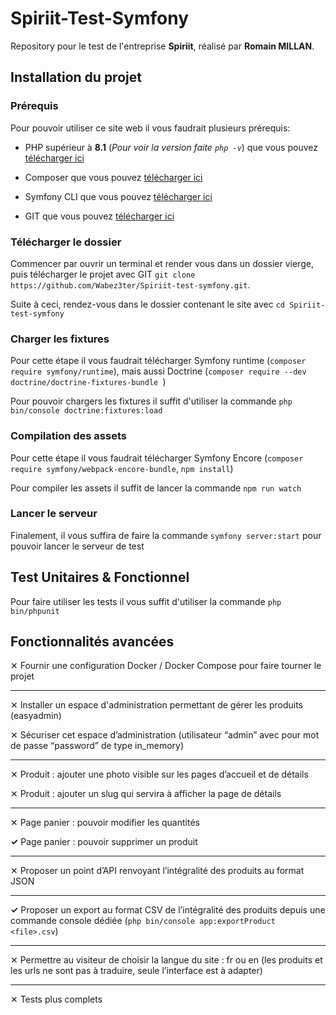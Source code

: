 
# Spiriit-Test-Symfony
Repository pour le test de l'entreprise **Spiriit**, réalisé par **Romain MILLAN**.

## Installation du projet

### Prérequis
Pour pouvoir utiliser ce site web il vous faudrait plusieurs prérequis:
- PHP supérieur à __**8.1**__ (*Pour voir la version faite `php -v`*) que vous pouvez [télécharger ici](https://www.php.net/downloads)

- Composer que vous pouvez [télécharger ici](https://getcomposer.org/)

- Symfony CLI que vous pouvez [télécharger ici](https://symfony.com/download)
- GIT que vous pouvez [télécharger ici](https://git-scm.com/downloads)


### Télécharger le dossier
Commencer par ouvrir un terminal et render vous dans un dossier vierge, puis télécharger le projet avec GIT `git clone https://github.com/Wabez3ter/Spiriit-test-symfony.git`.

Suite à ceci, rendez-vous dans le dossier contenant le site avec `cd Spiriit-test-symfony`


### Charger les fixtures
Pour cette étape il vous faudrait télécharger Symfony runtime (`composer require symfony/runtime`), mais aussi Doctrine (`composer require --dev doctrine/doctrine-fixtures-bundle
`) 

Pour pouvoir chargers les fixtures il suffit d'utiliser la commande `php bin/console doctrine:fixtures:load`


### Compilation des assets
Pour cette étape il vous faudrait télécharger Symfony Encore (`composer require symfony/webpack-encore-bundle`, `npm install`)

Pour compiler les assets il suffit de lancer la commande `npm run watch`


### Lancer le serveur
Finalement, il vous suffira de faire la commande `symfony server:start` pour pouvoir lancer le serveur de test


## Test Unitaires & Fonctionnel
Pour faire utiliser les tests il vous suffit d'utiliser la commande `php bin/phpunit`

## Fonctionnalités avancées

✕ Fournir une configuration Docker / Docker Compose pour faire tourner le projet

---

✕ Installer un espace d'administration permettant de gérer les produits (easyadmin)

✕ Sécuriser cet espace d’administration (utilisateur “admin” avec pour mot de passe
“password” de type in_memory)

---

✕ Produit : ajouter une photo visible sur les pages d’accueil et de détails

✕ Produit : ajouter un slug qui servira à afficher la page de détails

---

✕ Page panier : pouvoir modifier les quantités

**✓** Page panier : pouvoir supprimer un produit

---

✕ Proposer un point d’API renvoyant l’intégralité des produits au format JSON

---

**✓** Proposer un export au format CSV de l’intégralité des produits depuis une
commande console dédiée (`php bin/console app:exportProduct <file>.csv`)

---

✕ Permettre au visiteur de choisir la langue du site : fr ou en (les produits et les urls ne sont pas à traduire, seule l’interface est à adapter)

---

✕ Tests plus complets